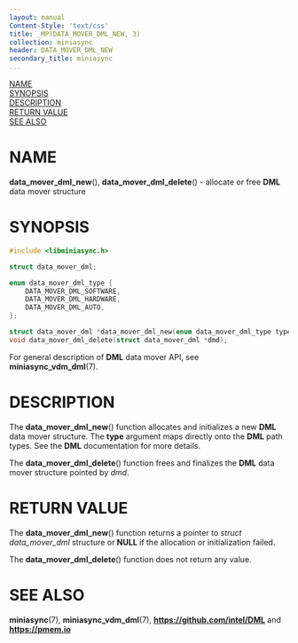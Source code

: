```yaml
---
layout: manual
Content-Style: 'text/css'
title: _MP(DATA_MOVER_DML_NEW, 3)
collection: miniasync
header: DATA_MOVER_DML_NEW
secondary_title: miniasync
...
```


[comment]: <> (SPDX-License-Identifier: BSD-3-Clause)
[comment]: <> (Copyright 2022, Intel Corporation)

[comment]: <> (data_mover_dml_new.3 -- man page for miniasync data_mover_dml_new operation)

[NAME](#name)<br />
[SYNOPSIS](#synopsis)<br />
[DESCRIPTION](#description)<br />
[RETURN VALUE](#return-value)<br />
[SEE ALSO](#see-also)<br />

# NAME #

**data_mover_dml_new**(), **data_mover_dml_delete**() - allocate or free **DML**
data mover structure

# SYNOPSIS #

```c
#include <libminiasync.h>

struct data_mover_dml;

enum data_mover_dml_type {
	DATA_MOVER_DML_SOFTWARE,
	DATA_MOVER_DML_HARDWARE,
	DATA_MOVER_DML_AUTO,
};

struct data_mover_dml *data_mover_dml_new(enum data_mover_dml_type type);
void data_mover_dml_delete(struct data_mover_dml *dmd);
```

For general description of **DML** data mover API, see **miniasync_vdm_dml**(7).

# DESCRIPTION #

The **data_mover_dml_new**() function allocates and initializes a new **DML** data mover structure.
The **type** argument maps directly onto the **DML** path types. See the **DML** documentation for more details.

The **data_mover_dml_delete**() function frees and finalizes the **DML** data mover structure
pointed by *dmd*.

# RETURN VALUE #

The **data_mover_dml_new**() function returns a pointer to *struct data_mover_dml* structure or
**NULL** if the allocation or initialization failed.

The **data_mover_dml_delete**() function does not return any value.

# SEE ALSO #

**miniasync**(7), **miniasync_vdm_dml**(7),
**<https://github.com/intel/DML>** and **<https://pmem.io>**
